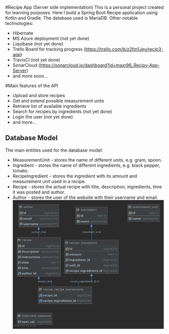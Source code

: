 #Recipe App (Server side implementation) 
This is a personal project created for learning purposes. Here I 
build a Spring Boot Recipe application using Kotlin and Gradle. The 
database used is MariaDB. Other notable technologies: 
- Hibernate
- MS Azure deployment (not yet done)
- Liquibase (not yet done) 
- Trello Board for tracking progress (https://trello.com/b/z2fm1Jey/recip3-app)
- TravisCI (not yet done)
- SonarCloud (https://sonarcloud.io/dashboard?id=maxr96_Recipy-App-Server)
- and more soon...

#Main features of the API
   - Upload and store recipes
   - Get and extend possible measurement units
   - Retrieve list of available ingredients
   - Search for recipes by ingredients (not yet done)
   - Login the user (not yet done)
   - and more...
## Database Model
The main entities used for the database model:
- MeasurementUnit - stores the name of different units, e.g. gram, spoon.
- Ingredient - stores the name of different ingredients, e.g. black pepper, tomato.
- RecipeIngredient - stores the ingredient with its amount and measurement unit used in a recipe.
- Recipe - stores the actual recipe with title, description, ingredients, time it was posted and author.
- Author - stores the user of the website with their username and email.
![Cookbook database schema](cookbook_db_schema.png)